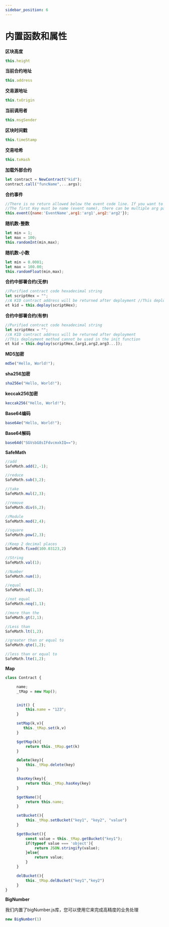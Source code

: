 ```yaml
---
sidebar_position: 6
---
```


# 内置函数和属性


**区块高度**
```javascript
this.height
```

**当前合约地址**
```javascript
this.address
```

**交易源地址**
```javascript
this.txOrigin
```

**当前调用者**
```javascript
this.msgSender
```

**区块时间戳**
```javascript
this.timeStamp
```

**交易哈希**
```javascript
this.txHash
```


**加载外部合约**
```javascript
let contract = NewContract("kid");
contract.call("funcName",...args);
```

**合约事件**
```javascript
//There is no return allowed below the event code line. If you want to return other data after the event, you need to define another function to record the event.
//The first Key must be name (event name), there can be multiple arg parameters
this.event({name:'EventName',arg1:'arg1',arg2:'arg2'});
```

**随机数-整数**
```javascript
let min = 1;
let max = 100;
this.randomInt(min,max);
```

**随机数-小数**
```javascript
let min = 0.0001;
let max = 100.00;
this.randomFloat(min,max);
```

**合约中部署合约(无参)**
```javascript
//Purified contract code hexadecimal string
let scriptHex = "";
//A KID contract address will be returned after deployment //This deployment method cannot be used in the init function
et kid = this.deploy(scriptHex);
```

**合约中部署合约(有参)**
```javascript
//Purified contract code hexadecimal string
let scriptHex = "";
//A KID contract address will be returned after deployment 
//This deployment method cannot be used in the init function
et kid = this.deploy(scriptHex,[arg1,arg2,arg3...]);
```

**MD5加密**
```javascript
md5e("Hello, World!");
```


**sha256加密**
```javascript
sha256e("Hello, World!");
```


**keccak256加密**
```javascript
keccak256("Hello, World!");
```


**Base64编码**
```javascript
base64e("Hello, World!");
```

**Base64解码**
```javascript
base64d("SGVsbG8sIFdvcmxkIQ==");
```

**SafeMath**
```javascript
//add
SafeMath.add(2,-1);

//reduce
SafeMath.sub(3,2);

//take
SafeMath.mul(2,3);

//remove
SafeMath.div(6,2);

//Module
SafeMath.mod(2,4);

//square
SafeMath.pow(2,3);

//Keep 2 decimal places
SafeMath.fixed(100.03123,2)

//String
SafeMath.val(1);

//Number
SafeMath.num(1);

//equal
SafeMath.eq(1,1);

//not equal
SafeMath.neq(1,1);

//more than the
SafeMath.gt(2,1);

//Less than
SafeMath.lt(1,2);

//greater than or equal to
SafeMath.qte(1,2);

//less than or equal to
SafeMath.lte(1,2);
```

**Map**
```javascript
class Contract {

     name;
     _tMap = new Map();


     init() {
         this.name = "123";
     }

     setMap(k,v){
        this._tMap.set(k,v)
     }

     $getMap(k){
         return this._tMap.get(k)
     }

     delete(key){
         this._tMap.delete(key)
     }

     $hasKey(key){
         return this._tMap.hasKey(key)
     }

     $getName(){
         return this.name;
     }

     setBucket(){
         this._tMap.setBucket("key1", "key2", "value")
     }

     $getBucket(){
         const value = this._tMap.getBucket("key1");
         if(typeof value === 'object'){
             return JSON.stringify(value);
         }else{
             return value;
         }
     }

     delBucket(){
         this._tMap.delBucket("key1","key2")
     }
}
```

**BigNumber**

我们内置了bigNumber.js库，您可以使用它来完成高精度的业务处理

```javascript
new BigNumber(1)
```